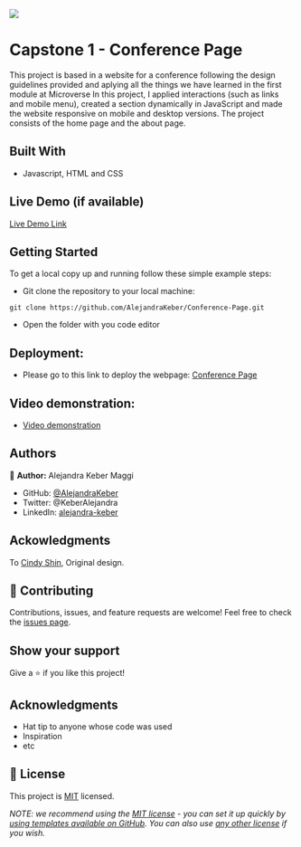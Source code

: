 ![](https://img.shields.io/badge/Microverse-blueviolet)

# Capstone 1 - Conference Page

This project is based in a website for a conference following the design guidelines provided and aplying all the things we have learned in the first module at Microverse
In this project, I applied interactions (such as links and mobile menu), created a section dynamically in JavaScript and made the website responsive on mobile and desktop versions.
The project consists of the home page and the about page.

## Built With

- Javascript, HTML and CSS

## Live Demo (if available)

[Live Demo Link](https://alejandrakeber.github.io/Conference-Page/)


## Getting Started

To get a local copy up and running follow these simple example steps:
- Git clone the repository to your local machine:
```
git clone https://github.com/AlejandraKeber/Conference-Page.git
```
- Open the folder with you code editor


## Deployment:
- Please go to this link to deploy the webpage: [Conference Page](https://alejandrakeber.github.io/Conference-Page/)

## Video demonstration:
- [Video demonstration](https://...)

## Authors

👤 **Author:** Alejandra Keber Maggi

- GitHub: [@AlejandraKeber](https://github.com/AlejandraKeber)
- Twitter: @KeberAlejandra
- LinkedIn: [alejandra-keber](www.linkedin.com/in/alejandra-keber)

## Ackowledgments

To [Cindy Shin](https://www.behance.net/gallery/29845175/CC-Global-Summit-2015), Original design.

## 🤝 Contributing

Contributions, issues, and feature requests are welcome!
Feel free to check the [issues page](https://github.com/AlejandraKeber/Conference-Page/issues).

## Show your support

Give a ⭐️ if you like this project!

## Acknowledgments

- Hat tip to anyone whose code was used
- Inspiration
- etc

## 📝 License

This project is [MIT](./LICENSE) licensed.

_NOTE: we recommend using the [MIT license](https://choosealicense.com/licenses/mit/) - you can set it up quickly by [using templates available on GitHub](https://docs.github.com/en/communities/setting-up-your-project-for-healthy-contributions/adding-a-license-to-a-repository). You can also use [any other license](https://choosealicense.com/licenses/) if you wish._
